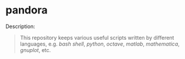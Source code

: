 # pandora

Description:
> This repository keeps various useful scripts written by different languages,
> e.g. _bash shell_, _python_, _octave_, _matlab_, _mathematica_, _gnuplot_, etc.
